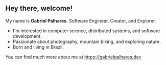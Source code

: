 ## Hey there, welcome!

My name is **Gabriel Palhares**. Software Engineer, Creator, and Explorer.

- I'm interested in computer science, distributed systems, and software development.
- Passionate about photography, mountain biking, and exploring nature.
- Born and living in Brazil.

You can find much more about me at https://gabrielpalhares.dev
